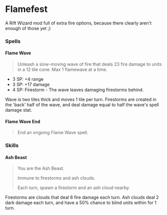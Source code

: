# Flamefest

A Rift Wizard mod full of extra fire options, because there clearly aren't enough of those yet ;)

### Spells

#### Flame Wave

> Unleash a slow-moving wave of fire that deals 23 fire damage to units in a 12 tile cone. Max 1 flamewave at a time.

- 3 SP: +4 range
- 3 SP: +17 damage
- 4 SP: Firestorm - The wave leaves damaging firestorms behind.

Wave is two tiles thick and moves 1 tile per turn. Firestorms are created in the 'back' half of the wave, and deal
damage equal to half the wave's spell damage stat.

#### Flame Wave End

> End an ongoing Flame Wave spell.

### Skills

#### Ash Beast

> You are the Ash Beast.
> 
> Immune to firestorms and ash clouds.
> 
> Each turn, spawn a firestorm and an ash cloud nearby.

Firestorms are clouds that deal 6 fire damage each turn. Ash clouds deal 2 dark damage each turn, and have
a 50% chance to blind units within for 1 turn.